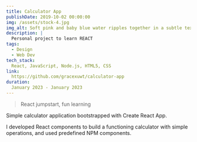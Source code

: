 ```yaml
---
title: Calculator App
publishDate: 2019-10-02 00:00:00
img: /assets/stock-4.jpg
img_alt: Soft pink and baby blue water ripples together in a subtle texture.
description: |
  Personal project to learn REACT
tags:
  - Design
  - Web Dev
tech_stack:
  React, JavaScript, Node.js, HTML5, CSS
link:
  https://github.com/gracexuwt/calculator-app
duration:
  January 2023 - January 2023
---
```


> React jumpstart, fun learning

Simple calculator application bootstrapped with Create React App.
	
I developed React components to build a functioning calculator with simple operations, and used predefined NPM components.

